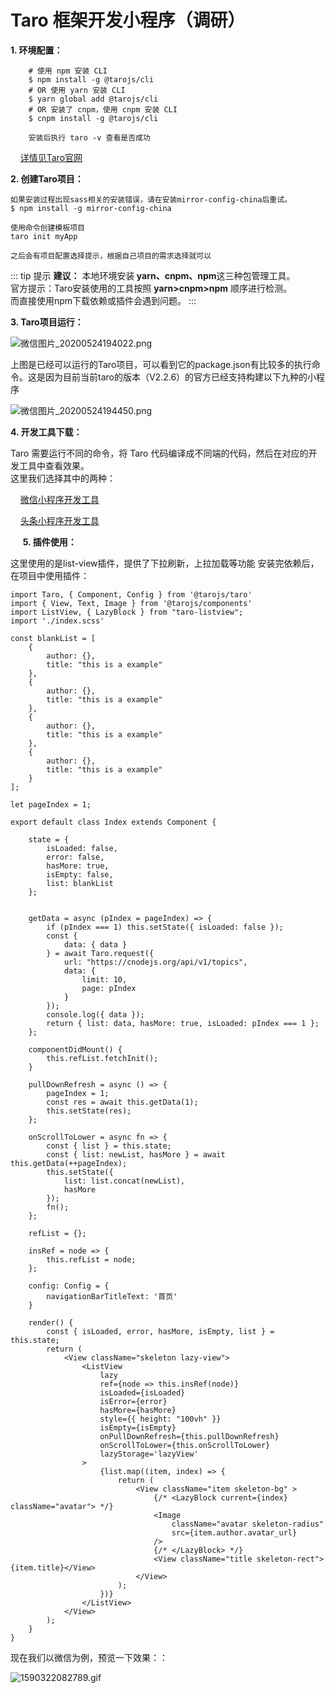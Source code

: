 # Taro 框架开发小程序（调研）

 <b>1. 环境配置：</b>

```
    # 使用 npm 安装 CLI
    $ npm install -g @tarojs/cli
    # OR 使用 yarn 安装 CLI
    $ yarn global add @tarojs/cli
    # OR 安装了 cnpm，使用 cnpm 安装 CLI
    $ cnpm install -g @tarojs/cli

    安装后执行 taro -v 查看是否成功
```

    [详情见Taro官网](https://taro-docs.jd.com/taro/docs/GETTING-STARTED)



<b>2. 创建Taro项目：</b>

```
如果安装过程出现sass相关的安装错误，请在安装mirror-config-china后重试。
$ npm install -g mirror-config-china

使用命令创建模板项目
taro init myApp

之后会有项目配置选择提示，根据自己项目的需求选择就可以
```

::: tip 提示
<b>建议：</b> 本地环境安装<b> yarn、cnpm、npm</b>这三种包管理工具。<br/>
官方提示：Taro安装使用的工具按照 <b> yarn>cnpm>npm</b> 顺序进行检测。<br/>
而直接使用npm下载依赖或插件会遇到问题。
:::


<b>3.  Taro项目运行： </b>

![微信图片_20200524194022.png](https://i.loli.net/2020/05/24/DuaA41BHCsUp7E3.png)

上图是已经可以运行的Taro项目，可以看到它的package.json有比较多的执行命令。这是因为目前当前taro的版本（V2.2.6）的官方已经支持构建以下九种的小程序

![微信图片_20200524194450.png](https://i.loli.net/2020/05/24/xqaeRFVbAotXzDI.png)


<b>4.  开发工具下载： </b>

Taro 需要运行不同的命令，将 Taro 代码编译成不同端的代码，然后在对应的开发工具中查看效果。<br/>这里我们选择其中的两种：

    [微信小程序开发工具](https://developers.weixin.qq.com/miniprogram/dev/devtools/download.html)

    [头条小程序开发工具](https://microapp.bytedance.com/dev/cn/mini-app/develop/developer-instrument/developer-instrument-update-and-download)

    
<b>5.  插件使用： </b>

这里使用的是list-view插件，提供了下拉刷新，上拉加载等功能
安装完依赖后，在项目中使用插件：

```
import Taro, { Component, Config } from '@tarojs/taro'
import { View, Text, Image } from '@tarojs/components'
import ListView, { LazyBlock } from "taro-listview";
import './index.scss'

const blankList = [
    {
        author: {},
        title: "this is a example"
    },
    {
        author: {},
        title: "this is a example"
    },
    {
        author: {},
        title: "this is a example"
    },
    {
        author: {},
        title: "this is a example"
    }
];

let pageIndex = 1;

export default class Index extends Component {

    state = {
        isLoaded: false,
        error: false,
        hasMore: true,
        isEmpty: false,
        list: blankList
    };


    getData = async (pIndex = pageIndex) => {
        if (pIndex === 1) this.setState({ isLoaded: false });
        const {
            data: { data }
        } = await Taro.request({
            url: "https://cnodejs.org/api/v1/topics",
            data: {
                limit: 10,
                page: pIndex
            }
        });
        console.log({ data });
        return { list: data, hasMore: true, isLoaded: pIndex === 1 };
    };

    componentDidMount() {
        this.refList.fetchInit();
    }

    pullDownRefresh = async () => {
        pageIndex = 1;
        const res = await this.getData(1);
        this.setState(res);
    };

    onScrollToLower = async fn => {
        const { list } = this.state;
        const { list: newList, hasMore } = await this.getData(++pageIndex);
        this.setState({
            list: list.concat(newList),
            hasMore
        });
        fn();
    };

    refList = {};

    insRef = node => {
        this.refList = node;
    };

    config: Config = {
        navigationBarTitleText: '首页'
    }

    render() {
        const { isLoaded, error, hasMore, isEmpty, list } = this.state;
        return (
            <View className="skeleton lazy-view">
                <ListView
                    lazy
                    ref={node => this.insRef(node)}
                    isLoaded={isLoaded}
                    isError={error}
                    hasMore={hasMore}
                    style={{ height: "100vh" }}
                    isEmpty={isEmpty}
                    onPullDownRefresh={this.pullDownRefresh}
                    onScrollToLower={this.onScrollToLower}
                    lazyStorage='lazyView'
                >
                    {list.map((item, index) => {
                        return (
                            <View className="item skeleton-bg" >
                                {/* <LazyBlock current={index} className="avatar"> */}
                                <Image
                                    className="avatar skeleton-radius"
                                    src={item.author.avatar_url}
                                />
                                {/* </LazyBlock> */}
                                <View className="title skeleton-rect">{item.title}</View>
                            </View>
                        );
                    })}
                </ListView>
            </View>
        );
    }
}

```

现在我们以微信为例，预览一下效果：：

![1590322082789.gif](https://i.loli.net/2020/05/24/kH3slXfrUItFaSM.gif)


